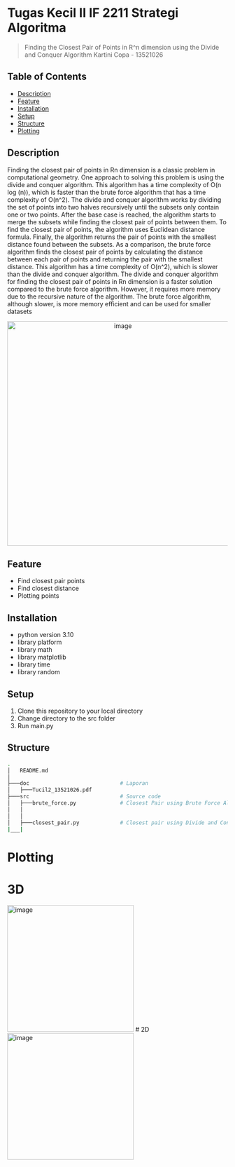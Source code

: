 # Tugas Kecil II IF 2211 Strategi Algoritma
> Finding the Closest Pair of Points in R^n dimension using the Divide and Conquer Algorithm
> Kartini Copa - 13521026

## Table of Contents
* [Description](#description)
* [Feature](#feature)
* [Installation](#installation)
* [Setup](#setup)
* [Structure](#structure)
* [Plotting](#plotting)

## Description
Finding the closest pair of points in Rn dimension is a classic problem in computational geometry. One approach to solving this problem is using the divide and conquer algorithm. This algorithm has a time complexity of O(n log (n)), which is faster than the brute force algorithm that has a time complexity of O(n^2).
The divide and conquer algorithm works by dividing the set of points into two halves recursively until the subsets only contain one or two points. After the base case is reached, the algorithm starts to merge the subsets while finding the closest pair of points between them. To find the closest pair of points, the algorithm uses Euclidean distance formula. Finally, the algorithm returns the pair of points with the smallest distance found between the subsets. As a comparison, the brute force algorithm finds the closest pair of points by calculating the distance between each pair of points and returning the pair with the smallest distance. This algorithm has a time complexity of O(n^2), which is slower than the divide and conquer algorithm. The divide and conquer algorithm for finding the closest pair of points in Rn dimension is a faster solution compared to the brute force algorithm. However, it requires more memory due to the recursive nature of the algorithm. The brute force algorithm, although slower, is more memory efficient and can be used for smaller datasets

<center>
<img width="513" alt="image" src="https://user-images.githubusercontent.com/102657926/221998685-233561ad-0134-42d5-bb16-f2470736a791.png">
</center>


## Feature
- Find closest pair points
- Find closest distance
- Plotting points


## Installation
- python version 3.10
- library platform
- library math
- library matplotlib
- library time
- library random


## Setup
1. Clone this repository to your local directory
2. Change directory to the src folder
3. Run main.py


## Structure
```bash
.
│   README.md
│
├───doc                             # Laporan
│   ├───Tucil2_13521026.pdf
├───src                             # Source code
│   ├───brute_force.py              # Closest Pair using Brute Force Algorithm
│   │     
│   │
│   ├───closest_pair.py             # Closest pair using Divide and Conquer Algorithm
|___|                           
```

# Plotting
# 3D
<img width="289" alt="image" src="https://user-images.githubusercontent.com/102657926/221995218-bc1792ab-2047-452a-ae73-e830a10fcf43.png">
# 2D
<img width="289" alt="image" src="https://user-images.githubusercontent.com/102657926/221995245-a359fa4b-e90b-4532-96d8-db74587037a5.png">

